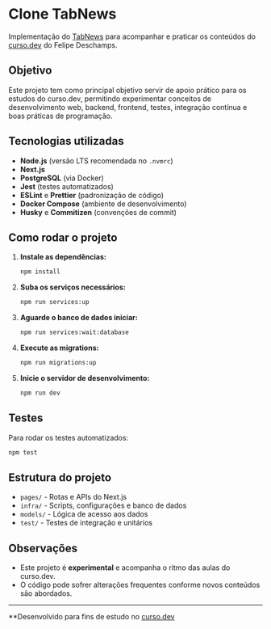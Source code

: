 # Clone TabNews

Implementação do [TabNews](https://tabnews.com.br) para acompanhar e praticar os conteúdos do [curso.dev](https://curso.dev) do Felipe Deschamps.

## Objetivo

Este projeto tem como principal objetivo servir de apoio prático para os estudos do curso.dev, permitindo experimentar conceitos de desenvolvimento web, backend, frontend, testes, integração contínua e boas práticas de programação.

## Tecnologias utilizadas

- **Node.js** (versão LTS recomendada no `.nvmrc`)
- **Next.js**
- **PostgreSQL** (via Docker)
- **Jest** (testes automatizados)
- **ESLint** e **Prettier** (padronização de código)
- **Docker Compose** (ambiente de desenvolvimento)
- **Husky** e **Commitizen** (convenções de commit)

## Como rodar o projeto

1. **Instale as dependências:**
   ```bash
   npm install
   ```

2. **Suba os serviços necessários:**
   ```bash
   npm run services:up
   ```

3. **Aguarde o banco de dados iniciar:**
   ```bash
   npm run services:wait:database
   ```

4. **Execute as migrations:**
   ```bash
   npm run migrations:up
   ```

5. **Inicie o servidor de desenvolvimento:**
   ```bash
   npm run dev
   ```

## Testes

Para rodar os testes automatizados:
```bash
npm test
```

## Estrutura do projeto

- `pages/` - Rotas e APIs do Next.js
- `infra/` - Scripts, configurações e banco de dados
- `models/` - Lógica de acesso aos dados
- `test/` - Testes de integração e unitários

## Observações

- Este projeto é **experimental** e acompanha o ritmo das aulas do curso.dev.
- O código pode sofrer alterações frequentes conforme novos conteúdos são abordados.

---

**Desenvolvido para fins de estudo no [curso.dev](https://curso.dev)
